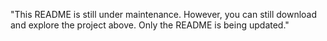 "This README is still under maintenance. However, you can still download and explore the project above. Only the README is being updated."